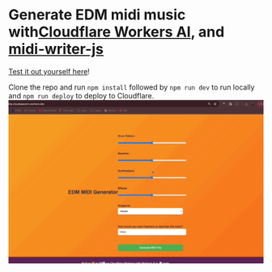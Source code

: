 # Generate EDM midi music with[Cloudflare Workers AI](https://developers.cloudflare.com/workers-ai/), and [midi-writer-js](https://www.npmjs.com/package/midi-writer-js)
[Test it out yourself here](https://edm-midijs.cloudspacevn.workers.dev/)!

Clone the repo and run `npm install` followed by `npm run dev` to run locally and `npm run deploy` to deploy to Cloudflare.
![Gif of app in-action with midi file generated](edm-gen.gif)